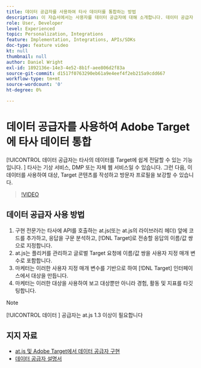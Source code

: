 ```yaml
---
title: 데이터 공급자를 사용하여 타사 데이터를 통합하는 방법
description: 이 자습서에서는 사용자를 데이터 공급자에 대해 소개합니다. 데이터 공급자 기능을 사용하여 타사의 데이터를 Adobe Target에 쉽게 전달하는 방법을 알아봅니다.
role: User, Developer
level: Experienced
topic: Personalization, Integrations
feature: Implementation, Integrations, APIs/SDKs
doc-type: feature video
kt: null
thumbnail: null
author: Daniel Wright
exl-id: 1892136e-14e3-4e52-8b1f-aee806d2f83a
source-git-commit: d1517f0763290eb61a9e4eef4f2eb215a9cdd667
workflow-type: tm+mt
source-wordcount: '0'
ht-degree: 0%

---
```


# 데이터 공급자를 사용하여 Adobe Target에 타사 데이터 통합

[!UICONTROL 데이터 공급자는 타사의 데이터를 Target에 쉽게 전달할 수 있는 기능입니다.  ]  타사는 기상 서비스, DMP 또는 자체 웹 서비스일 수 있습니다. 그런 다음, 이 데이터를 사용하여 대상, Target 콘텐츠를 작성하고 방문자 프로필을 보강할 수 있습니다.

>[!VIDEO](https://video.tv.adobe.com/v/22349/?quality=12)

## 데이터 공급자 사용 방법

1. 구현 전문가는 타사에 API를 호출하는 at.js(또는 at.js의 라이브러리 헤더) 앞에 코드를 추가하고, 응답을 구문 분석하고, [!DNL Target]로 전송할 응답의 이름/값 쌍으로 지정합니다.
1. at.js는 플리커를 관리하고 글로벌 Target 요청에 이름/값 쌍을 사용자 지정 매개 변수로 포함합니다.
1. 마케터는 이러한 사용자 지정 매개 변수를 기반으로 하여 [!DNL Target] 인터페이스에서 대상을 만듭니다.
1. 마케터는 이러한 대상을 사용하여 보고 대상뿐만 아니라 경험, 활동 및 지표를 타깃팅합니다.

>[!NOTE]
>
>[!UICONTROL 데이터 ] 공급자는 at.js 1.3 이상이 필요합니다

## 지지 자료

* [at.js 및 Adobe Target에서 데이터 공급자 구현](implement-data-providers-to-integrate-third-party-data.md)
* [데이터 공급자 설명서](https://experienceleague.adobe.com/docs/target/using/implement-target/client-side/at-js-implementation/functions-overview/targetgobalsettings.html?lang=en#data-providers)
